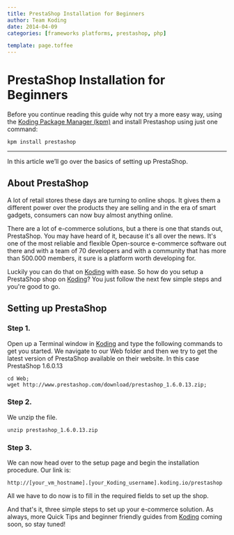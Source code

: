 ```yaml
---
title: PrestaShop Installation for Beginners
author: Team Koding
date: 2014-04-09
categories: [frameworks platforms, prestashop, php]

template: page.toffee
---
```


# PrestaShop Installation for Beginners

Before you continue reading this guide why not try a more easy way, using the [Koding Package Manager (kpm)](http://learn.koding.com/guides/getting-started-kpm/) and install Prestashop using just one command:

```
kpm install prestashop
```

***

In this article we’ll go over the basics of setting up PrestaShop.

## About PrestaShop

A lot of retail stores these days are turning to online shops. It gives them a different power over the products they are selling and in the era of smart gadgets, consumers can now buy almost anything online.

There are a lot of e-commerce solutions, but a there is one that stands out, PrestaShop. You may have heard of it, because it's all over the news. It's one of the most reliable and flexible Open-source e-commerce software out there and with a team of 70 developers and with a community that has more than 500.000 members, it sure is a platform worth developing for.

Luckily you can do that on [Koding](https://koding.com) with ease. So how do you setup a PrestaShop shop on [Koding](https://koding.com)? You just follow the next few simple steps and you're good to go.

## Setting up PrestaShop

### Step 1.

Open up a Terminal window in [Koding](https://koding.com) and type the following commands to get you started. We navigate to our Web folder and then we try to get the latest version of PrestaShop available on their website. In this case PrestaShop 1.6.0.13
```
cd Web;
wget http://www.prestashop.com/download/prestashop_1.6.0.13.zip;
```

### Step 2.

We unzip the file.
```
unzip prestashop_1.6.0.13.zip
```

### Step 3.

We can now head over to the setup page and begin the installation
procedure. Our link is:
```
http://[your_vm_hostname].[your_Koding_username].koding.io/prestashop
```
All we have to do now is to fill in the required fields to set up the
shop.

And that's it, three simple steps to set up your e-commerce solution. As always, more Quick Tips and beginner friendly guides from [Koding](https://koding.com) coming soon, so stay tuned!
